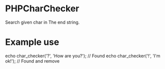 # PHPCharChecker
Search given char in The end string.

# Example use

echo char_checker('?', 'How are you?'); // Found
echo char_checker('!', 'I'm ok!'); // Found and remove





